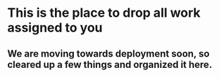 # This is the place to drop all work assigned to you

## We are moving towards deployment soon, so cleared up a few things and organized it here.
